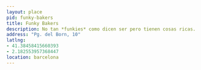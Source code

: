 ```yaml
---
layout: place
pid: funky-bakers
title: Funky Bakers
description: No tan *funkies* como dicen ser pero tienen cosas ricas.
address: "Pg. del Born, 10"
latlng: 
- 41.38458415660393
- 2.182553957368447
location: barcelona
---
```

